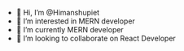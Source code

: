- 👋 Hi, I’m @Himanshupiet
- 👀 I’m interested in MERN developer
- 🌱 I’m currently MERN developer 
- 💞️ I’m looking to collaborate on React Developer


<!---
Himanshupiet/Himanshupiet is a ✨ special ✨ repository because its `README.md` (this file) appears on your GitHub profile.
You can click the Preview link to take a look at your changes.
--->
